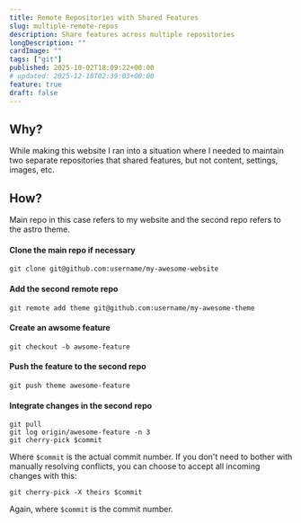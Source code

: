 ```yaml
---
title: Remote Repositories with Shared Features
slug: multiple-remote-repos
description: Share features across multiple repositories
longDescription: ""
cardImage: ""
tags: ["git"]
published: 2025-10-02T18:09:22+00:00
# updated: 2025-12-18T02:39:03+00:00
feature: true
draft: false
---
```



## Why?

While making this website I ran into a situation where I needed to maintain two
separate repositories that shared features, but not content, settings, images, etc.

## How?

Main repo in this case refers to my website and the second repo refers to the
astro theme.

#### Clone the main repo if necessary

```
git clone git@github.com:username/my-awesome-website
```

#### Add the second remote repo

```
git remote add theme git@github.com:username/my-awesome-theme
```

#### Create an awsome feature

```
git checkout -b awsome-feature 
```

#### Push the feature to the second repo

```
git push theme awesome-feature
```

#### Integrate changes in the second repo

```
git pull
git log origin/awesome-feature -n 3
git cherry-pick $commit
```

Where `$commit` is the actual commit number. If you don't need to bother with
manually resolving conflicts, you can choose to accept all incoming changes with
this:

```
git cherry-pick -X theirs $commit
```

Again, where `$commit` is the commit number.
